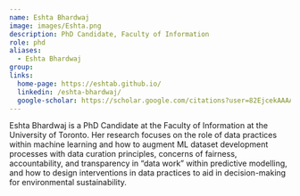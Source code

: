 ```yaml
---
name: Eshta Bhardwaj
image: images/Eshta.png
description: PhD Candidate, Faculty of Information
role: phd
aliases: 
  - Eshta Bhardwaj
group: 
links:
  home-page: https://eshtab.github.io/
  linkedin: /eshta-bhardwaj/
  google-scholar: https://scholar.google.com/citations?user=82EjcekAAAAJ&hl=en
---
```


Eshta Bhardwaj is a PhD Candidate at the Faculty of Information at the University of Toronto. Her research focuses on the 
role of data practices within machine learning and how to augment ML dataset development processes with data curation principles, 
concerns of fairness, accountability, and transparency in “data work” within predictive modelling, and how to design interventions in 
data practices to aid in decision-making for environmental sustainability.
